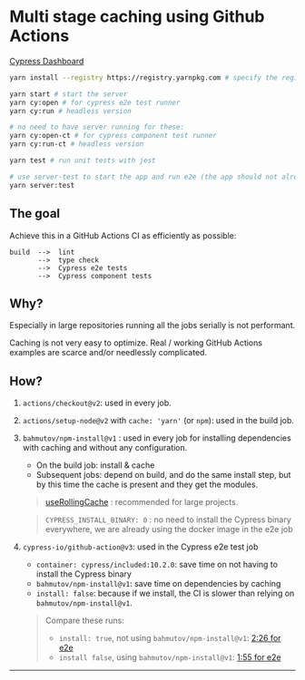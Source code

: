 # Multi stage caching using Github Actions

[Cypress Dashboard](https://dashboard.cypress.io/projects/62pyqm/runs?branches=%5B%5D&committers=%5B%5D&flaky=%5B%5D&page=1&status=%5B%5D&tags=%5B%5D&timeRange=%7B%22startDate%22%3A%221970-01-01%22%2C%22endDate%22%3A%222038-01-19%22%7D)

```bash
yarn install --registry https://registry.yarnpkg.com # specify the registry in case you are using a proprietary registry

yarn start # start the server
yarn cy:open # for cypress e2e test runner
yarn cy:run # headless version

# no need to have server running for these:
yarn cy:open-ct # for cypress component test runner
yarn cy:run-ct # headless version

yarn test # run unit tests with jest

# use server-test to start the app and run e2e (the app should not already be running)
yarn server:test
```

## The goal

Achieve this in a GitHub Actions CI as efficiently as possible:

```
build  -->  lint
       -->  type check
       -->  Cypress e2e tests
       -->  Cypress component tests
```

## Why?

Especially in large repositories running all the jobs serially is not performant.

Caching is not very easy to optimize. Real / working GitHub Actions examples are scarce and/or needlessly complicated.

## How?

1. `actions/checkout@v2`: used in every job.

2. `actions/setup-node@v2` with `cache: 'yarn'` (or `npm`): used in the build job.

3. `bahmutov/npm-install@v1` : used in every job for installing dependencies with caching and without any configuration.

   - On the build job: install & cache
   - Subsequent jobs: depend on build, and do the same install step, but by this time the cache is present and they get the modules.

   > [useRollingCache](https://github.com/bahmutov/npm-install#cache-snowballing--rolling-cache-expiry) : recommended for large projects.

   > `CYPRESS_INSTALL_BINARY: 0` : no need to install the Cypress binary everywhere, we are already using the docker image in the e2e job

4. `cypress-io/github-action@v3`: used in the Cypress e2e test job

   - `container: cypress/included:10.2.0`: save time on not having to install the Cypress binary
   - `bahmutov/npm-install@v1`: save time on dependencies by caching
   - `install: false`: because if we install, the CI is slower than relying on `bahmutov/npm-install@v1`.

   > Compare these runs:
   >
   > - `install: true`, not using `bahmutov/npm-install@v1`: [2:26 for e2e](https://github.com/muratkeremozcan/multi-stage-caching/actions/runs/1259021046)
   > - `install false`, using `bahmutov/npm-install@v1`: [1:55 for e2e](https://github.com/muratkeremozcan/multi-stage-caching/actions/runs/1259112643)

---
